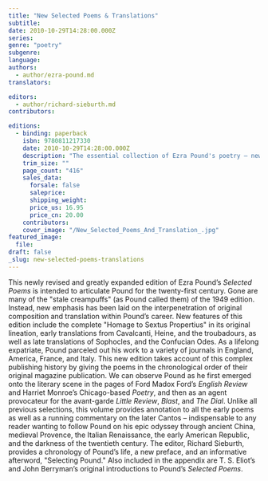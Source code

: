 ```yaml
---
title: "New Selected Poems & Translations"
subtitle:
date: 2010-10-29T14:28:00.000Z
series:
genre: "poetry"
subgenre:
language:
authors:
  - author/ezra-pound.md
translators:

editors:
  - author/richard-sieburth.md
contributors:

editions:
  - binding: paperback
    isbn: 9780811217330
    date: 2010-10-29T14:28:00.000Z
    description: "The essential collection of Ezra Pound's poetry – newly expanded and annotated with essays by Richard Sieburth, T.S. Eliot, and John Berryman. "
    trim_size: ""
    page_count: "416"
    sales_data:
      forsale: false
      saleprice:
      shipping_weight:
      price_us: 16.95
      price_cn: 20.00
    contributors:
    cover_image: "/New_Selected_Poems_And_Translation_.jpg"
featured_image:
  file:
draft: false
_slug: new-selected-poems-translations
---
```


This newly revised and greatly expanded edition of Ezra Pound’s _Selected Poems_ is intended to articulate Pound for the twenty-first century. Gone are many of the "stale creampuffs" (as Pound called them) of the 1949 edition. Instead, new emphasis has been laid on the interpenetration of original composition and translation within Pound’s career. New features of this edition include the complete "Homage to Sextus Propertius" in its original lineation, early translations from Cavalcanti, Heine, and the troubadours, as well as late translations of Sophocles, and the Confucian Odes. As a lifelong expatriate, Pound parceled out his work to a variety of journals in England, America, France, and Italy. This new edition takes account of this complex publishing history by giving the poems in the chronological order of their original magazine publication. We can observe Pound as he first emerged onto the literary scene in the pages of Ford Madox Ford’s _English Review_ and Harriet Monroe’s Chicago-based _Poetry_, and then as an agent provocateur for the avant-garde _Little Review_, _Blast_, and _The Dial_. Unlike all previous selections, this volume provides annotation to all the early poems as well as a running commentary on the later Cantos – indispensable to any reader wanting to follow Pound on his epic odyssey through ancient China, medieval Provence, the Italian Renaissance, the early American Republic, and the darkness of the twentieth century. The editor, Richard Sieburth, provides a chronology of Pound’s life, a new preface, and an informative afterword, "Selecting Pound." Also included in the appendix are T. S. Eliot’s and John Berryman’s original introductions to Pound’s _Selected Poems_.

